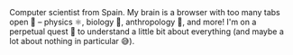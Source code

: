 









<div    text-align="justify">
Computer scientist from Spain. My brain is a browser with too many tabs open 🤯 – physics ⚛️, biology 🌿, anthropology 🗿, and more! I'm on a perpetual quest 🚀 to understand a little bit about everything (and maybe a lot about nothing in particular 😅).
  
</div>
